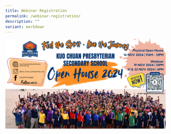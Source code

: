 ```yaml
---
title: Webinar Registration
permalink: /webinar-registration/
description: ""
variant: markdown
---
```

![](/images/KCPSS_Open_House24.png)